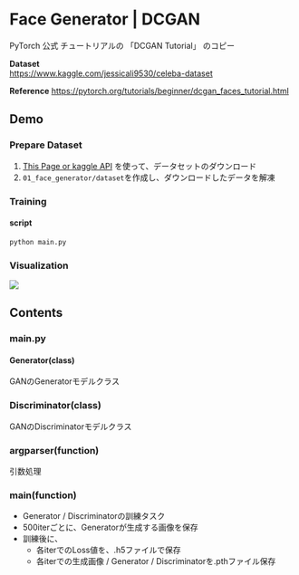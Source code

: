# Face Generator | DCGAN

PyTorch 公式 チュートリアルの 「DCGAN Tutorial」 のコピー 

**Dataset**  
https://www.kaggle.com/jessicali9530/celeba-dataset

**Reference**
https://pytorch.org/tutorials/beginner/dcgan_faces_tutorial.html

## Demo

### Prepare Dataset
1.  [This Page or kaggle API](https://www.kaggle.com/jessicali9530/celeba-dataset) を使って、データセットのダウンロード
1. `01_face_generator/dataset`を作成し、ダウンロードしたデータを解凍

### Training
#### script
```bash
python main.py 
```

### Visualization
<a href="" target="_blank" rel="noopener noreferrer">
    <img src="https://img.shields.io/badge/jupyter-Notebook-important?logo=jupyter" />
</a>

## Contents
### main.py
#### Generator(class)
GANのGeneratorモデルクラス

### Discriminator(class)
GANのDiscriminatorモデルクラス

### argparser(function)
引数処理

### main(function)
* Generator / Discriminatorの訓練タスク 
* 500iterごとに、Generatorが生成する画像を保存
* 訓練後に、
  * 各iterでのLoss値を、.h5ファイルで保存
  * 各iterでの生成画像 / Generator / Discriminatorを.pthファイル保存
